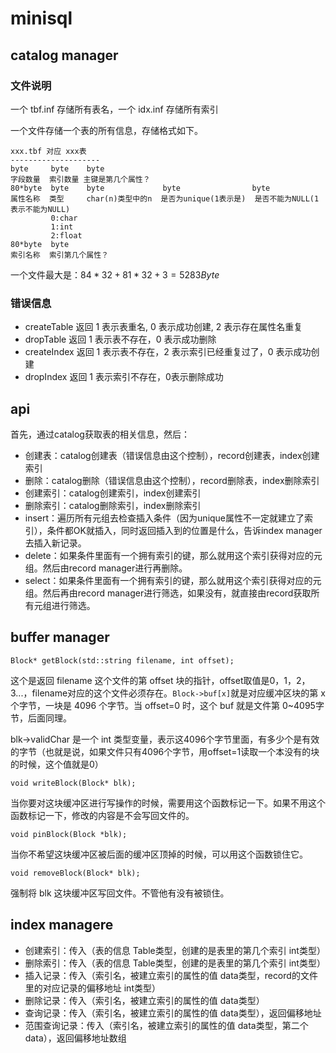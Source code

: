 # minisql

## catalog manager

### 文件说明

一个 tbf.inf 存储所有表名，一个 idx.inf 存储所有索引

一个文件存储一个表的所有信息，存储格式如下。

```
xxx.tbf 对应 xxx表
--------------------
byte     byte    byte
字段数量  索引数量 主键是第几个属性？
80*byte  byte    byte             byte                byte
属性名称  类型     char(n)类型中的n  是否为unique(1表示是)  是否不能为NULL(1表示不能为NULL)
         0:char
         1:int
         2:float
80*byte  byte
索引名称  索引第几个属性？
```

一个文件最大是：$84*32+81*32+3=5283 Byte$

### 错误信息
+ createTable 返回 1 表示表重名, 0 表示成功创建, 2 表示存在属性名重复
+ dropTable   返回 1 表示表不存在，0 表示成功删除
+ createIndex 返回 1 表示表不存在，2 表示索引已经重复过了，0 表示成功创建
+ dropIndex   返回 1 表示索引不存在，0表示删除成功

## api

首先，通过catalog获取表的相关信息，然后：
+ 创建表：catalog创建表（错误信息由这个控制），record创建表，index创建索引
+ 删除：catalog删除（错误信息由这个控制），record删除表，index删除索引
+ 创建索引：catalog创建索引，index创建索引
+ 删除索引：catalog删除索引，index删除索引
+ insert：遍历所有元组去检查插入条件（因为unique属性不一定就建立了索引），条件都OK就插入，同时返回插入到的位置是什么，告诉index manager去插入新记录。
+ delete：如果条件里面有一个拥有索引的键，那么就用这个索引获得对应的元组。然后由record manager进行再删除。
+ select：如果条件里面有一个拥有索引的键，那么就用这个索引获得对应的元组。然后再由record manager进行筛选，如果没有，就直接由record获取所有元组进行筛选。

## buffer manager

`Block* getBlock(std::string filename, int offset);`

这个是返回 filename 这个文件的第 offset 块的指针，offset取值是0，1，2，3...，filename对应的这个文件必须存在。`Block->buf[x]`就是对应缓冲区块的第 x 个字节，一块是 4096 个字节。当 offset=0 时，这个 buf 就是文件第 0~4095字节，后面同理。

blk->validChar 是一个 int 类型变量，表示这4096个字节里面，有多少个是有效的字节（也就是说，如果文件只有4096个字节，用offset=1读取一个本没有的块的时候，这个值就是0）

`void writeBlock(Block* blk);`

当你要对这块缓冲区进行写操作的时候，需要用这个函数标记一下。如果不用这个函数标记一下，修改的内容是不会写回文件的。

`void pinBlock(Block *blk);`

当你不希望这块缓冲区被后面的缓冲区顶掉的时候，可以用这个函数锁住它。

`void removeBlock(Block* blk);`

强制将 blk 这块缓冲区写回文件。不管他有没有被锁住。

## index managere

+ 创建索引：传入（表的信息 Table类型，创建的是表里的第几个索引 int类型）
+ 删除索引：传入（表的信息 Table类型，创建的是表里的第几个索引 int类型）
+ 插入记录：传入（索引名，被建立索引的属性的值 data类型，record的文件里的对应记录的偏移地址 int类型）
+ 删除记录：传入（索引名，被建立索引的属性的值 data类型）
+ 查询记录：传入（索引名，被建立索引的属性的值 data类型），返回偏移地址
+ 范围查询记录：传入（索引名，被建立索引的属性的值 data类型，第二个data），返回偏移地址数组